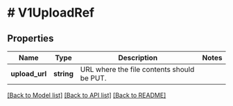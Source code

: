 # # V1UploadRef

## Properties

Name | Type | Description | Notes
------------ | ------------- | ------------- | -------------
**upload_url** | **string** | URL where the file contents should be PUT. |

[[Back to Model list]](../../README.md#models) [[Back to API list]](../../README.md#endpoints) [[Back to README]](../../README.md)
